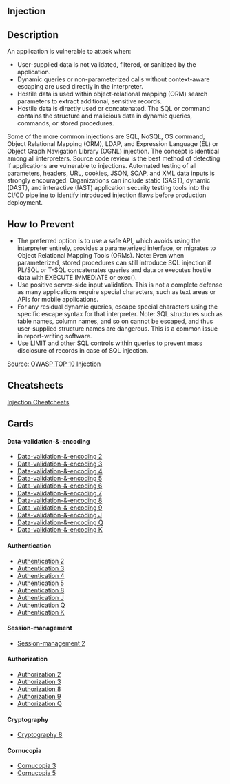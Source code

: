 ## Injection
## Description
An application is vulnerable to attack when:

- User-supplied data is not validated, filtered, or sanitized by the application.
- Dynamic queries or non-parameterized calls without context-aware escaping are used directly in the interpreter.
- Hostile data is used within object-relational mapping (ORM) search parameters to extract additional, sensitive records.
- Hostile data is directly used or concatenated. The SQL or command contains the structure and malicious data in dynamic queries, commands, or stored procedures.

Some of the more common injections are SQL, NoSQL, OS command, Object Relational Mapping (ORM), LDAP, and Expression Language (EL) or Object Graph Navigation Library (OGNL) injection. The concept is identical among all interpreters. Source code review is the best method of detecting if applications are vulnerable to injections. Automated testing of all parameters, headers, URL, cookies, JSON, SOAP, and XML data inputs is strongly encouraged. Organizations can include static (SAST), dynamic (DAST), and interactive (IAST) application security testing tools into the CI/CD pipeline to identify introduced injection flaws before production deployment.

## How to Prevent
- The preferred option is to use a safe API, which avoids using the interpreter entirely, provides a parameterized interface, or migrates to Object Relational Mapping Tools (ORMs).
Note: Even when parameterized, stored procedures can still introduce SQL injection if PL/SQL or T-SQL concatenates queries and data or executes hostile data with EXECUTE IMMEDIATE or exec().
- Use positive server-side input validation. This is not a complete defense as many applications require special characters, such as text areas or APIs for mobile applications.
- For any residual dynamic queries, escape special characters using the specific escape syntax for that interpreter.
Note: SQL structures such as table names, column names, and so on cannot be escaped, and thus user-supplied structure names are dangerous. This is a common issue in report-writing software.
- Use LIMIT and other SQL controls within queries to prevent mass disclosure of records in case of SQL injection.

[Source: OWASP TOP 10 Injection](https://owasp.org/Top10/A03_2021-Injection/)

## Cheatsheets
[Injection Cheatcheats](https://cheatsheetseries.owasp.org/IndexTopTen.html#a032021-injection)

## Cards
#### Data-validation-&-encoding
- [Data-validation-&-encoding 2](/cards/VE2)
- [Data-validation-&-encoding 3](/cards/VE3)
- [Data-validation-&-encoding 4](/cards/VE4)
- [Data-validation-&-encoding 5](/cards/VE5)
- [Data-validation-&-encoding 6](/cards/VE6)
- [Data-validation-&-encoding 7](/cards/VE7)
- [Data-validation-&-encoding 8](/cards/VE8)
- [Data-validation-&-encoding 9](/cards/VE9)
- [Data-validation-&-encoding J](/cards/VEJ)
- [Data-validation-&-encoding Q](/cards/VEQ)
- [Data-validation-&-encoding K](/cards/VEK)

#### Authentication
- [Authentication 2](/cards/AT2)
- [Authentication 3](/cards/AT3)
- [Authentication 4](/cards/AT4)
- [Authentication 5](/cards/AT5)
- [Authentication 8](/cards/AT8)
- [Authentication J](/cards/ATJ)
- [Authentication Q](/cards/ATQ)
- [Authentication K](/cards/ATK)

#### Session-management
- [Session-management 2](/cards/SM2)

#### Authorization
- [Authorization 2](/cards/AZ2)
- [Authorization 3](/cards/AZ3)
- [Authorization 8](/cards/AZ8)
- [Authorization 9](/cards/AZ9)
- [Authorization Q](/cards/AZQ)

#### Cryptography
- [Cryptography 8](/cards/CR8)

#### Cornucopia
- [Cornucopia 3](/cards/C3)
- [Cornucopia 5](/cards/C5)
